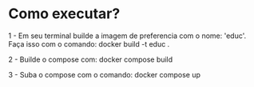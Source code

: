 # Como executar?

1 - Em seu terminal builde a imagem de preferencia com o nome: 'educ'.
    Faça isso com o comando: docker build -t educ .

2 - Builde o compose com: docker compose build

3 - Suba o compose com o comando: docker compose up